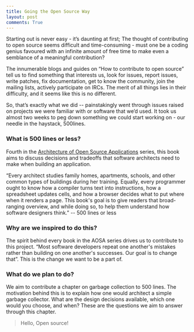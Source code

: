 ```yaml
---
title: Going the Open Source Way
layout: post
comments: True
---
```

Starting out is never easy - it’s daunting at first; The thought of contributing to open source seems difficult and time-consuming - must one be a coding genius favoured with an infinite amount of free time to make even a semblance of a meaningful contribution?

The innumerable blogs and guides on “How to contribute to open source” tell us to find something that interests us, look for issues, report issues, write patches, fix documentation, get to know the community, join the mailing lists, actively participate on IRCs. The merit of all things lies in their difficulty, and it seems like this is no different.

So, that’s exactly what we did -- painstakingly went through issues raised on projects we were familiar with or software that we’d used. It took us almost two weeks to peg down something we could start working on - our needle in the haystack, 500lines.

### What is 500 lines or less?

Fourth in the [Architecture of Open Source Applications](https://www.aosabook.org) series, this book aims to discuss decisions and tradeoffs that software architects need to make when building an application.

“Every architect studies family homes, apartments, schools, and other common types of buildings during her training. Equally, every programmer ought to know how a compiler turns text into instructions, how a spreadsheet updates cells, and how a browser decides what to put where when it renders a page. This book's goal is to give readers that broad-ranging overview, and while doing so, to help them understand how software designers think.” -- 500 lines or less

### Why are we inspired to do this?

The spirit behind every book in the AOSA series drives us to contribute to this project. “Most software developers repeat one another's mistakes rather than building on one another's successes. Our goal is to change that”. This is the change we want to be a part of.


### What do we plan to do?

We aim to contribute a chapter on garbage collection to 500 lines. The motivation behind this is to explain how one would architect a simple garbage collector. What are the design decisions available, which one would you choose, and when? These are the questions we aim to answer through this chapter.


> Hello, Open source!
